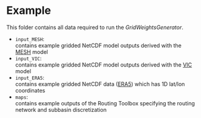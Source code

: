 # Example

This folder contains all data required to run the _GridWeightsGenerator_.

* `input_MESH`:<br> contains example gridded NetCDF model outputs derived with the [MESH](https://wiki.usask.ca/display/MESH/About+MESH) model
* `input_VIC`:<br> contains example gridded NetCDF model outputs derived with the [VIC](https://vic.readthedocs.io/en/master/) model
* `input_ERA5`:<br> contains example gridded NetCDF data ([ERA5](https://www.ecmwf.int/en/forecasts/datasets/reanalysis-datasets/era5)) which has 1D lat/lon coordinates
* `maps`:<br> contains example outputs of the Routing Toolbox specifying the routing network and subbasin discretization
